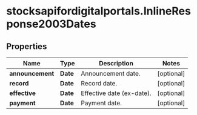 # stocksapifordigitalportals.InlineResponse2003Dates

## Properties

Name | Type | Description | Notes
------------ | ------------- | ------------- | -------------
**announcement** | **Date** | Announcement date. | [optional] 
**record** | **Date** | Record date. | [optional] 
**effective** | **Date** | Effective date (ex-date). | [optional] 
**payment** | **Date** | Payment date. | [optional] 


